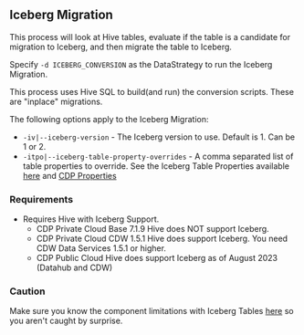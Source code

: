 ## Iceberg Migration

This process will look at Hive tables, evaluate if the table is a candidate for migration to Iceberg, and then migrate the table to Iceberg.

Specify `-d ICEBERG_CONVERSION` as the DataStrategy to run the Iceberg Migration.

This process uses Hive SQL to build(and run) the conversion scripts.  These are "inplace" migrations.

The following options apply to the Iceberg Migration:
- `-iv|--iceberg-version` - The Iceberg version to use.  Default is 1.  Can be 1 or 2.
- `-itpo|--iceberg-table-property-overrides` - A comma separated list of table properties to override.  See the Iceberg Table Properties available [here](https://iceberg.apache.org/docs/latest/configuration/#configuration) and [CDP Properties](https://docs.cloudera.com/cdw-runtime/cloud/iceberg-how-to/topics/iceberg-table-properties.html)

### Requirements

- Requires Hive with Iceberg Support.
  - CDP Private Cloud Base 7.1.9 Hive does NOT support Iceberg.
  - CDP Private Cloud CDW 1.5.1 Hive does support Iceberg.  You need CDW Data Services 1.5.1 or higher.
  - CDP Public Cloud Hive does support Iceberg as of August 2023 (Datahub and CDW)

### Caution

Make sure you know the component limitations with Iceberg Tables [here](https://docs.cloudera.com/cdp-public-cloud/cloud/cdp-iceberg/topics/iceberg-in-cdp.html) so you aren't caught by surprise.
